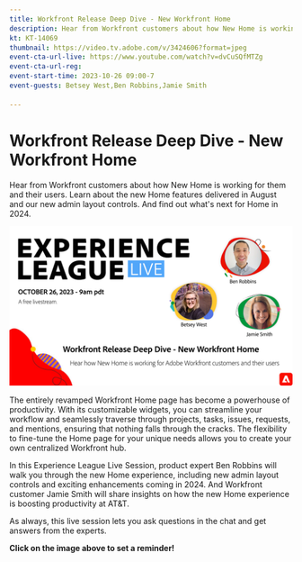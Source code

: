 ```yaml
---
title: Workfront Release Deep Dive - New Workfront Home
description: Hear from Workfront customers about how New Home is working for them and their users. 
kt: KT-14069
thumbnail: https://video.tv.adobe.com/v/3424606?format=jpeg
event-cta-url-live: https://www.youtube.com/watch?v=dvCuSQfMTZg
event-cta-url-reg: 
event-start-time: 2023-10-26 09:00-7
event-guests: Betsey West,Ben Robbins,Jamie Smith

---
```

# Workfront Release Deep Dive - New Workfront Home

Hear from Workfront customers about how New Home is working for them and their users. Learn about the new Home features delivered in August and our new admin layout controls. And find out what's next for Home in 2024.

[![ExL LIVE Sept 22 2023](../assets/Oct26_exl_live_WebBanner.png)](https://www.youtube.com/watch?v=dvCuSQfMTZg)

The entirely revamped Workfront Home page has become a powerhouse of productivity. With its customizable widgets, you can streamline your workflow and seamlessly traverse through projects, tasks, issues, requests, and mentions, ensuring that nothing falls through the cracks. The flexibility to fine-tune the Home page for your unique needs allows you to create your own centralized Workfront hub.

In this Experience League Live Session, product expert Ben Robbins will walk you through the new Home experience, including new admin layout controls and exciting enhancements coming in 2024. And Workfront customer Jamie Smith will share insights on how the new Home experience is boosting productivity at AT&T.

As always, this live session lets you ask questions in the chat and get answers from the experts.

**Click on the image above to set a reminder!**
